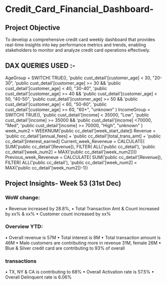 # Credit_Card_Financial_Dashboard-

## Project Objective

To develop a comprehensive credit card weekly dashboard that provides real-time insights into key performance metrics and trends, enabling stakeholders to monitor and analyze credit card operations effectively.

## DAX QUERIES USED :-

AgeGroup = SWITCH(
 TRUE(),
 'public cust_detail'[customer_age] < 30, "20-30",
 'public cust_detail'[customer_age] >= 30 && 'public cust_detail'[customer_age] < 40, "30-40",
 'public cust_detail'[customer_age] >= 40 && 'public cust_detail'[customer_age] < 50, "40-50",
 'public cust_detail'[customer_age] >= 50 && 'public cust_detail'[customer_age] < 60, "50-60",
 'public cust_detail'[customer_age] >= 60, "60+",
 "unknown"
 )
IncomeGroup = SWITCH(
 TRUE(),
 'public cust_detail'[income] < 35000, "Low",
 'public cust_detail'[income] >= 35000 && 'public cust_detail'[income] <70000, "Med",
 'public cust_detail'[income] >= 70000, "High",
 "unknown"
)
week_num2 = WEEKNUM('public cc_detail'[week_start_date])
Revenue = 'public cc_detail'[annual_fees] + 'public cc_detail'[total_trans_amt] + 'public cc_detail'[interest_earned]
Current_week_Reveneue = CALCULATE(
 SUM('public cc_detail'[Revenue]),
 FILTER(
 ALL('public cc_detail'),
 'public cc_detail'[week_num2] = MAX('public cc_detail'[week_num2])))
Previous_week_Reveneue = CALCULATE(
 SUM('public cc_detail'[Revenue]),
 FILTER(
 ALL('public cc_detail'),
 'public cc_detail'[week_num2] = MAX('public cc_detail'[week_num2])-1))

## Project Insights- Week 53 (31st Dec)
### WoW change:
  • Revenue increased by 28.8%,
  • Total Transaction Amt & Count increased by xx% & xx%
  • Customer count increased by xx%
### Overview YTD:
  • Overall revenue is 57M
  • Total interest is 8M
  • Total transaction amount is 46M
  • Male customers are contributing more in revenue 31M, female 26M
  • Blue & Silver credit card are contributing to 93% of overall
### transactions
  • TX, NY & CA is contributing to 68%
  • Overall Activation rate is 57.5%
  • Overall Delinquent rate is 6.06%
